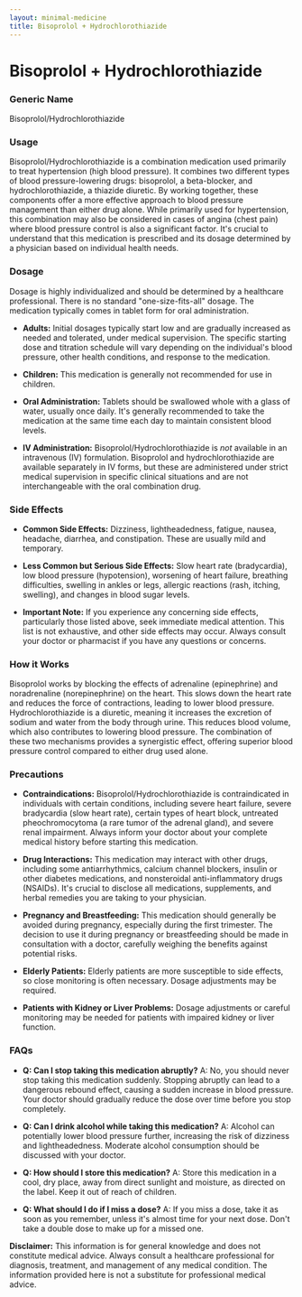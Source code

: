 ```yaml
---
layout: minimal-medicine
title: Bisoprolol + Hydrochlorothiazide
---
```


# Bisoprolol + Hydrochlorothiazide
### Generic Name
Bisoprolol/Hydrochlorothiazide

### Usage
Bisoprolol/Hydrochlorothiazide is a combination medication used primarily to treat hypertension (high blood pressure).  It combines two different types of blood pressure-lowering drugs: bisoprolol, a beta-blocker, and hydrochlorothiazide, a thiazide diuretic.  By working together, these components offer a more effective approach to blood pressure management than either drug alone.  While primarily used for hypertension, this combination may also be considered in cases of angina (chest pain) where blood pressure control is also a significant factor.  It's crucial to understand that this medication is prescribed and its dosage determined by a physician based on individual health needs.

### Dosage
Dosage is highly individualized and should be determined by a healthcare professional.  There is no standard "one-size-fits-all" dosage. The medication typically comes in tablet form for oral administration.

* **Adults:** Initial dosages typically start low and are gradually increased as needed and tolerated, under medical supervision.  The specific starting dose and titration schedule will vary depending on the individual's blood pressure, other health conditions, and response to the medication.

* **Children:** This medication is generally not recommended for use in children.

* **Oral Administration:** Tablets should be swallowed whole with a glass of water, usually once daily.  It's generally recommended to take the medication at the same time each day to maintain consistent blood levels.

* **IV Administration:** Bisoprolol/Hydrochlorothiazide is *not* available in an intravenous (IV) formulation.  Bisoprolol and hydrochlorothiazide are available separately in IV forms, but these are administered under strict medical supervision in specific clinical situations and are not interchangeable with the oral combination drug.


### Side Effects

* **Common Side Effects:** Dizziness, lightheadedness, fatigue, nausea, headache, diarrhea, and constipation. These are usually mild and temporary.

* **Less Common but Serious Side Effects:**  Slow heart rate (bradycardia), low blood pressure (hypotension), worsening of heart failure, breathing difficulties, swelling in ankles or legs, allergic reactions (rash, itching, swelling), and changes in blood sugar levels.

* **Important Note:** If you experience any concerning side effects, particularly those listed above, seek immediate medical attention.  This list is not exhaustive, and other side effects may occur.  Always consult your doctor or pharmacist if you have any questions or concerns.

### How it Works
Bisoprolol works by blocking the effects of adrenaline (epinephrine) and noradrenaline (norepinephrine) on the heart. This slows down the heart rate and reduces the force of contractions, leading to lower blood pressure. Hydrochlorothiazide is a diuretic, meaning it increases the excretion of sodium and water from the body through urine. This reduces blood volume, which also contributes to lowering blood pressure.  The combination of these two mechanisms provides a synergistic effect, offering superior blood pressure control compared to either drug used alone.

### Precautions

* **Contraindications:**  Bisoprolol/Hydrochlorothiazide is contraindicated in individuals with certain conditions, including severe heart failure, severe bradycardia (slow heart rate), certain types of heart block, untreated pheochromocytoma (a rare tumor of the adrenal gland), and severe renal impairment.  Always inform your doctor about your complete medical history before starting this medication.

* **Drug Interactions:** This medication may interact with other drugs, including some antiarrhythmics, calcium channel blockers, insulin or other diabetes medications, and nonsteroidal anti-inflammatory drugs (NSAIDs).  It's crucial to disclose all medications, supplements, and herbal remedies you are taking to your physician.

* **Pregnancy and Breastfeeding:** This medication should generally be avoided during pregnancy, especially during the first trimester. The decision to use it during pregnancy or breastfeeding should be made in consultation with a doctor, carefully weighing the benefits against potential risks.

* **Elderly Patients:** Elderly patients are more susceptible to side effects, so close monitoring is often necessary.  Dosage adjustments may be required.

* **Patients with Kidney or Liver Problems:**  Dosage adjustments or careful monitoring may be needed for patients with impaired kidney or liver function.

### FAQs

* **Q: Can I stop taking this medication abruptly?**  A: No, you should never stop taking this medication suddenly.  Stopping abruptly can lead to a dangerous rebound effect, causing a sudden increase in blood pressure.  Your doctor should gradually reduce the dose over time before you stop completely.

* **Q: Can I drink alcohol while taking this medication?** A:  Alcohol can potentially lower blood pressure further, increasing the risk of dizziness and lightheadedness. Moderate alcohol consumption should be discussed with your doctor.

* **Q: How should I store this medication?** A: Store this medication in a cool, dry place, away from direct sunlight and moisture, as directed on the label. Keep it out of reach of children.

* **Q: What should I do if I miss a dose?** A: If you miss a dose, take it as soon as you remember, unless it's almost time for your next dose. Don't take a double dose to make up for a missed one.


**Disclaimer:** This information is for general knowledge and does not constitute medical advice.  Always consult a healthcare professional for diagnosis, treatment, and management of any medical condition.  The information provided here is not a substitute for professional medical advice.

